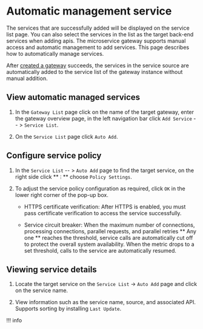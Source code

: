 # Automatic management service

The services that are successfully added will be displayed on the service list page. You can also select the services in the list as the target back-end services when adding apis. The microservice gateway supports manual access and automatic management to add services. This page describes how to automatically manage services.

After [created a gateway](../gateway/create-gateway.md) succeeds, the services in the service source are automatically added to the service list of the gateway instance without manual addition.

## View automatic managed services

1. In the `Gateway List` page click on the name of the target gateway, enter the gateway overview page, in the left navigation bar click `Add Service` -- > `Service List`.

    <!--![]()screenshots-->

2. On the `Service List` page click `Auto Add`.

    <!--![]()screenshots-->

## Configure service policy

1. In the `Service List` -- > `Auto Add` page to find the target service, on the right side click ** `ⵗ` ** choose `Policy Settings`.

    <!--![]()screenshots-->

2. To adjust the service policy configuration as required, click `OK` in the lower right corner of the pop-up box.

    - HTTPS certificate verification: After HTTPS is enabled, you must pass certificate verification to access the service successfully.
    - Service circuit breaker: When the maximum number of connections, processing connections, parallel requests, and parallel retries ** Any one ** reaches the threshold, service calls are automatically cut off to protect the overall system availability. When the metric drops to a set threshold, calls to the service are automatically resumed.

        <!--![]()screenshots-->

## Viewing service details

1. Locate the target service on the `Service List` -> `Auto Add` page and click on the service name.

    <!--![]()screenshots-->

2. View information such as the service name, source, and associated API. Supports sorting by installing `Last Update`.

    <!--![]()screenshots-->

!!! info

